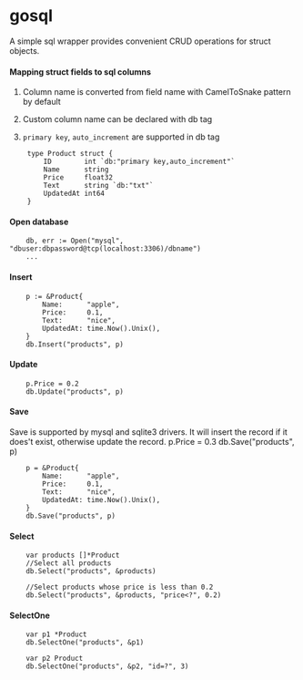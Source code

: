 # gosql

A simple sql wrapper provides convenient CRUD operations for struct objects.
 
#### Mapping struct fields to sql columns
1. Column name is converted from field name with CamelToSnake pattern by default
1. Custom column name can be declared with db tag 
1. `primary key`, `auto_increment` are supported in db tag

        type Product struct {
    	    ID        int `db:"primary key,auto_increment"`
    	    Name      string
    	    Price     float32
    	    Text      string `db:"txt"`
    	    UpdatedAt int64
        }

#### Open database

    	db, err := Open("mysql", "dbuser:dbpassword@tcp(localhost:3306)/dbname")
    	...

#### Insert

        p := &Product{
            Name:      "apple",
            Price:     0.1,
            Text:      "nice",
            UpdatedAt: time.Now().Unix(),
        }
        db.Insert("products", p)
        
#### Update

        p.Price = 0.2
        db.Update("products", p)
        
#### Save
Save is supported by mysql and sqlite3 drivers. It will insert the record if it does't exist, otherwise update the record.
        p.Price = 0.3
        db.Save("products", p)
        
        p = &Product{
            Name:      "apple",
            Price:     0.1,
            Text:      "nice",
            UpdatedAt: time.Now().Unix(),
        }
        db.Save("products", p)
        
#### Select

        var products []*Product
        //Select all products
        db.Select("products", &products)
        
        //Select products whose price is less than 0.2
        db.Select("products", &products, "price<?", 0.2)
        
#### SelectOne

        var p1 *Product
        db.SelectOne("products", &p1)
     
        var p2 Product
        db.SelectOne("products", &p2, "id=?", 3)
        